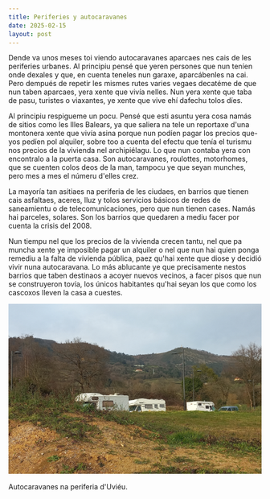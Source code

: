 ```yaml
---
title: Periferies y autocaravanes
date: 2025-02-15
layout: post
---
```


Dende va unos meses toi viendo autocaravanes aparcaes nes cais de les periferies urbanes. Al principiu pensé que yeren persones que nun teníen onde dexales y que, en cuenta teneles nun garaxe, aparcábenles na cai. Pero dempués de repetir les mismes rutes varies vegaes decatéme de que nun taben aparcaes, yera xente que vivía nelles. Nun yera xente que taba de pasu, turistes o viaxantes, ye xente que vive ehí dafechu tolos díes. 

Al principiu respigueme un pocu. Pensé que esti asuntu yera cosa namás de sitios como les Illes Balears, ya que saliera na tele un reportaxe d'una montonera xente que vivía asina porque nun podíen pagar los precios que-yos pedíen pol alquiler, sobre too a cuenta del efectu que tenía el turismu nos precios de la vivienda nel archipiélagu. Lo que nun contaba yera con encontralo a la puerta casa. Son autocaravanes, roulottes, motorhomes, que se cuenten colos deos de la man, tampocu ye que seyan munches, pero mes a mes el númeru d'elles crez.

La mayoría tan asitiaes na periferia de les ciudaes, en barrios que tienen cais asfaltaes, aceres, lluz y tolos servicios básicos de redes de saneamientu o de telecomunicaciones, pero que nun tienen cases. Namás hai parceles, solares. Son los barrios que quedaren a mediu facer por cuenta la crisis del 2008. 

Nun tiempu nel que los precios de la vivienda crecen tantu, nel que pa muncha xente ye imposible pagar un alquiler o nel que nun hai quien ponga remediu a la falta de vivienda pública, paez qu'hai xente que diose y decidió vivir nuna autocaravana. Lo más ablucante ye que precisamente nestos barrios que taben destinaos a acoyer nuevos vecinos, a facer pisos que nun se construyeron tovía, los únicos habitantes qu'hai seyan los que como los cascoxos lleven la casa a cuestes.

![Autocaravanes na periferia d'Uviéu](/./assets/imgs/autocaravanes.png)

Autocaravanes na periferia d'Uviéu.
